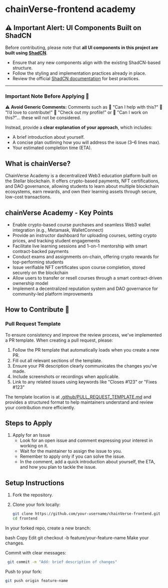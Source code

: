 # chainVerse-frontend academy
## ⚠️ Important Alert: UI Components Built on ShadCN

Before contributing, please note that **all UI components in this project are built using [ShadCN](https://ui.shadcn.com/)**. 

- Ensure that any new components align with the existing ShadCN-based structure.
- Follow the styling and implementation practices already in place.
- Review the official [ShadCN documentation](https://ui.shadcn.com/docs) for best practices.

---

### Important Note Before Applying 📝

⚠️ **Avoid Generic Comments:** Comments such as 🚫
"Can I help with this?" 🚫
"I’d love to contribute!" 🚫
"Check out my profile!" or 🚫
"Can I work on this?"... these will not be considered.

Instead, provide a **clear explanation of your approach**, which includes:

- A brief introduction about yourself.
- A concise plan outlining how you will address the issue (3–6 lines max).
- Your estimated completion time (ETA).

## What is chainVerse?

ChainVerse Academy is a decentralized Web3 education platform built on the Stellar blockchain. It offers crypto-based payments, NFT certifications, and DAO governance, allowing students to learn about multiple blockchain ecosystems, earn rewards, and own their learning assets through secure, low-cost transactions.

## chainVerse Academy - Key Points

- Enable crypto-based course purchases and seamless Web3 wallet integration (e.g., Metamask, WalletConnect)
- Provide an instructor dashboard for uploading courses, setting crypto prices, and tracking student engagements
- Facilitate live learning sessions and 1-on-1 mentorship with smart contract-backed payments
- Conduct exams and assignments on-chain, offering crypto rewards for top-performing students
- Issue verifiable NFT certificates upon course completion, stored securely on the blockchain
- Allow users to transfer or resell courses through a smart contract-driven ownership model
- Implement a decentralized reputation system and DAO governance for community-led platform improvements

## How to Contribute 🤝

### Pull Request Template

To ensure consistency and improve the review process, we've implemented a PR template. When creating a pull request, please:

1. Follow the PR template that automatically loads when you create a new PR.
2. Fill out all relevant sections of the template.
3. Ensure your PR description clearly communicates the changes you've made.
4. Include screenshots or recordings when applicable.
5. Link to any related issues using keywords like "Closes #123" or "Fixes #123"

The template location is at [.github/PULL_REQUEST_TEMPLATE.md](.github/PULL_REQUEST_TEMPLATE.md) and provides a structured format to help maintainers understand and review your contribution more efficiently.

## Steps to Apply

1. Apply for an Issue
   - Look for an open issue and comment expressing your interest in working on it.
   - Wait for the maintainer to assign the issue to you.
   - Remember to apply only if you can solve the issue.
   - In the comment, add a quick introduction about yourself, the ETA, and how you plan to tackle the issue.

## Setup Instructions

1. Fork the repository.

2. Clone your fork locally:

   ```bash
   git clone https://github.com/your-username/chainVerse-frontend.git
   cd frontend
In your forked repo, create a new branch:

bash
Copy
Edit
git checkout -b feature/your-feature-name
Make your changes.

Commit with clear messages:

 ```bash
  git commit -m "Add: brief description of changes"
```
Push to your fork:
 ```bash
git push origin feature-name
```
